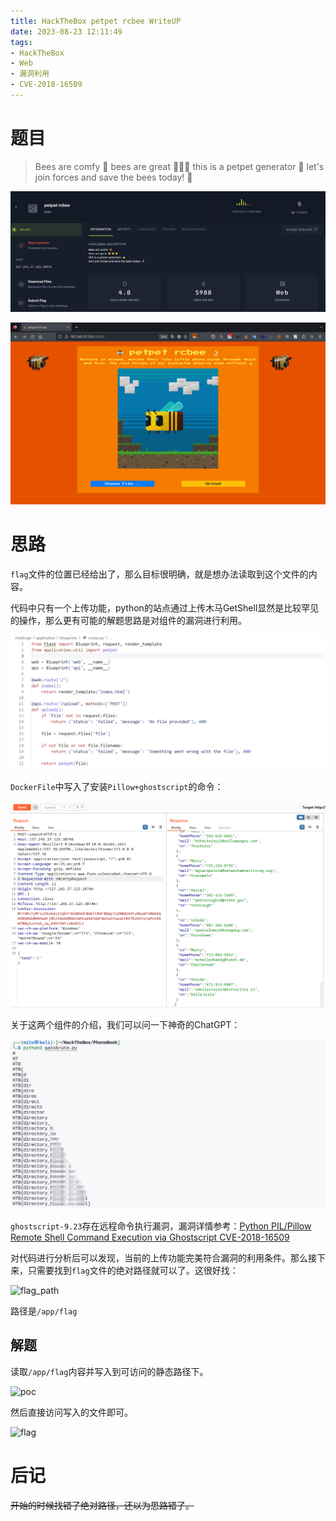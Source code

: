 ```yaml
---
title: HackTheBox petpet rcbee WriteUP
date: 2023-08-23 12:11:49
tags:
- HackTheBox
- Web
- 漏洞利用
- CVE-2018-16509
---
```


# 题目

> Bees are comfy 🍯
bees are great 🌟🌟🌟
this is a petpet generator 👋
let's join forces and save the bees today! 🐝

![Bee](image.png)

![Web](image-1.png)

# 思路

`flag`文件的位置已经给出了，那么目标很明确，就是想办法读取到这个文件的内容。

代码中只有一个上传功能，python的站点通过上传木马GetShell显然是比较罕见的操作，那么更有可能的解题思路是对组件的漏洞进行利用。

![routers.py](image-2.png)

`DockerFile`中写入了安装`Pillow+ghostscript`的命令：

![dockerfile](image-3.png)

关于这两个组件的介绍，我们可以问一下神奇的ChatGPT：

![ChatGPT](image-4.png)

`ghostscript-9.23`存在远程命令执行漏洞，漏洞详情参考：[Python PIL/Pillow Remote Shell Command Execution via Ghostscript CVE-2018-16509](https://github.com/farisv/PIL-RCE-Ghostscript-CVE-2018-16509)

对代码进行分析后可以发现，当前的上传功能完美符合漏洞的利用条件。那么接下来，只需要找到`flag`文件的绝对路径就可以了。这很好找：

![flag_path](image-5.png)

路径是`/app/flag`

## 解题

读取`/app/flag`内容并写入到可访问的静态路径下。

![poc](image-6.png)

然后直接访问写入的文件即可。

![flag](image-7.png)

# 后记

~~开始的时候找错了绝对路径，还以为思路错了。~~